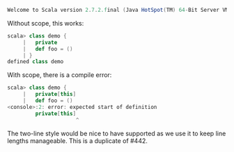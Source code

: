 ```scala
Welcome to Scala version 2.7.2.final (Java HotSpot(TM) 64-Bit Server VM, Java 1.6.0_07).
```

Without scope, this works:

```scala
scala> class demo {
     |   private
     |   def foo = ()
     | }
defined class demo
```

With scope, there is a compile error:

```scala
scala> class demo {
     |   private[this]
     |   def foo = ()
<console>:2: error: expected start of definition
         private[this]
                      ^
```

The two-line style would be nice to have supported as we use it to keep line lengths manageable.
This is a duplicate of #442.
